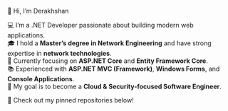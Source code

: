 👋 Hi, I’m Derakhshan  

💻 I’m a .NET Developer passionate about building modern web applications.  
🎓 I hold a **Master’s degree in Network Engineering** and have strong expertise in **network technologies**.  
🚀 Currently focusing on **ASP.NET Core** and **Entity Framework Core**.  
📚 Experienced with **ASP.NET MVC (Framework)**, **Windows Forms**, and **Console Applications**.  
🎯 My goal is to become a **Cloud & Security-focused Software Engineer**.  

🔗 Check out my pinned repositories below!


<!---
InvisibleDerakhshan/InvisibleDerakhshan is a ✨ special ✨ repository because its `README.md` (this file) appears on your GitHub profile.
You can click the Preview link to take a look at your changes.
--->
